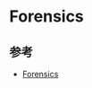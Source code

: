 # Forensics

## 参考

- [Forensics](https://himanshukr000.github.io/2020-03-22-securinets-2k20-quals/)